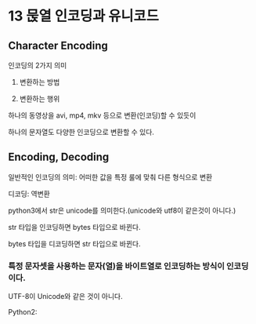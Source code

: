 # 13 묹열 인코딩과 유니코드

## Character Encoding

인코딩의 2가지 의미

1. 변환하는 방법

2. 변환하는 행위

하나의 동영상을 avi, mp4, mkv 등으로 변환(인코딩)할 수 있듯이

하나의 문자열도 다양한 인코딩으로 변환할 수 있다.

## Encoding, Decoding

일반적인 인코딩의 의미: 어떠한 값을 특정 룰에 맞춰 다른 형식으로 변환

디코딩: 역변환

python3에서 str은 unicode를 의미한다.(unicode와 utf8이 같은것이 아니다.)

str 타입을 인코딩하면 bytes 타입으로 바뀐다.

bytes 타입을 디코딩하면 str 타입으로 바뀐다.

### 특정 문자셋을 사용하는 문자(열)을 바이트열로 인코딩하는 방식이 인코딩이다.

UTF-8이 Unicode와 같은 것이 아니다.

Python2: 